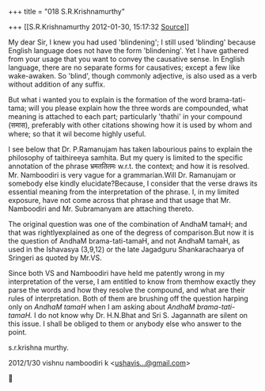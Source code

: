 +++
title = "018 S.R.Krishnamurthy"

+++
[[S.R.Krishnamurthy	2012-01-30, 15:17:32 [Source](https://groups.google.com/g/bvparishat/c/zS23nECkDwY)]]



My dear Sir, I knew you had used 'blindening'; I still used 'blinding' because English language does not have the form 'blindening'. Yet I have gathered from your usage that you want to convey the causative sense. In English language, there are no separate forms for causatives; except a few like wake-awaken. So 'blind', though commonly adjective, is also used as a verb without addition of any suffix.



But what i wanted you to explain is the formation of the word brama-tati-tama; will you please explain how the three words are compounded, what meaning is attached to each part; particularly 'thathi' in your compound (समास), preferably with other citations showing how it is used by whom and where; so that it wil become highly useful.



I see below that Dr. P.Ramanujam has taken labourious pains to explain the philosophy of taithireeya samhita. But my query is limited to the specific annotation of the phrase भ्रमततितमः w.r.t. the context; and how it is resolved. Mr. Namboodiri is very vague for a grammarian.Will Dr. Ramanujam or somebody else kindly elucidate?Because, I consider that the verse draws its essential meaning from the interpretation of the phrase. I, in my limited exposure, have not come across that phrase and that usage that Mr. Namboodiri and Mr. Subramanyam are attaching thereto.



The original question was one of the combination of AndhaM tamaH; and that was rightlyexplained as one of the degress of comparison.But now it is the question of AndhaM brama-tati-tamaH, and not AndhaM tamaH, as used in the Ishavasya (3,9,12) or the late Jagadguru Shankarachaarya of Sringeri as quoted by Mr.VS.



Since both VS and Namboodiri have held me patently wrong in my interpretation of the verse, I am entitled to know from themhow exactly they parse the words and how they resolve the compound, and what are their rules of interpretation. Both of them are brushing off the question harping only on *AndhaM tamaH* when I am asking about *AndhaM brama-tati-tamaH.* I do not know why Dr. H.N.Bhat and Sri S. Jagannath are silent on this issue. I shall be obliged to them or anybody else who answer to the point.

s.r.krishna murthy.



  
  


2012/1/30 vishnu namboodiri k \<[ushavis...@gmail.com]()\>



